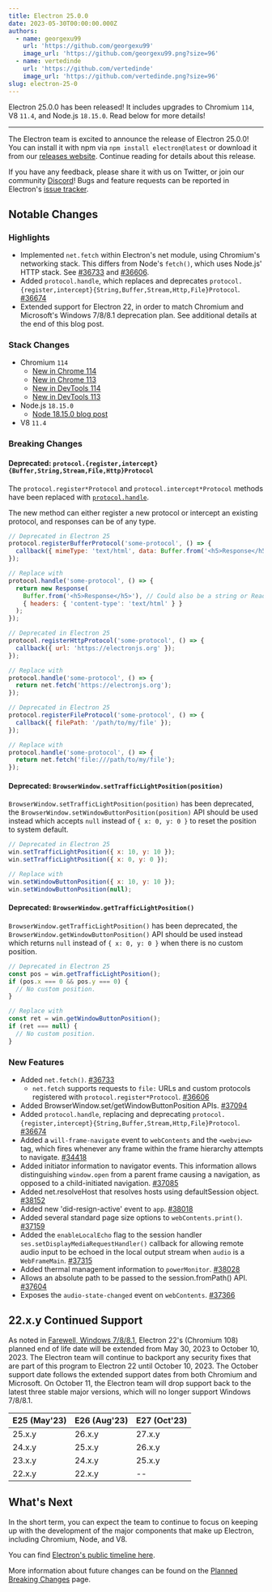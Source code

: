 ```yaml
---
title: Electron 25.0.0
date: 2023-05-30T00:00:00.000Z
authors:
  - name: georgexu99
    url: 'https://github.com/georgexu99'
    image_url: 'https://github.com/georgexu99.png?size=96'
  - name: vertedinde
    url: 'https://github.com/vertedinde'
    image_url: 'https://github.com/vertedinde.png?size=96'
slug: electron-25-0
---
```


Electron 25.0.0 has been released! It includes upgrades to Chromium `114`, V8 `11.4`, and Node.js `18.15.0`. Read below for more details!

---

The Electron team is excited to announce the release of Electron 25.0.0! You can install it with npm via `npm install electron@latest` or download it from our [releases website](https://releases.electronjs.org/releases/stable). Continue reading for details about this release.

If you have any feedback, please share it with us on Twitter, or join our community [Discord](https://discord.com/invite/electronjs)! Bugs and feature requests can be reported in Electron's [issue tracker](https://github.com/electron/electron/issues).

## Notable Changes

### Highlights

- Implemented `net.fetch` within Electron's net module, using Chromium's networking stack. This differs from Node's `fetch()`, which uses Node.js' HTTP stack. See [#36733](https://github.com/electron/electron/pull/36733) and [#36606](https://github.com/electron/electron/pull/36606).
- Added `protocol.handle`, which replaces and deprecates `protocol.{register,intercept}{String,Buffer,Stream,Http,File}Protocol`. [#36674](https://github.com/electron/electron/pull/36674)
- Extended support for Electron 22, in order to match Chromium and Microsoft's Windows 7/8/8.1 deprecation plan. See additional details at the end of this blog post.

### Stack Changes

- Chromium `114`
  - [New in Chrome 114](https://developer.chrome.com/blog/new-in-chrome-114/)
  - [New in Chrome 113](https://developer.chrome.com/blog/new-in-chrome-113/)
  - [New in DevTools 114](https://developer.chrome.com/blog/new-in-devtools-114/)
  - [New in DevTools 113](https://developer.chrome.com/blog/new-in-devtools-113/)
- Node.js `18.15.0`
  - [Node 18.15.0 blog post](https://nodejs.org/en/blog/release/v18.15.0/)
- V8 `11.4`

### Breaking Changes

#### Deprecated: `protocol.{register,intercept}{Buffer,String,Stream,File,Http}Protocol`

The `protocol.register*Protocol` and `protocol.intercept*Protocol` methods have
been replaced with [`protocol.handle`](api/protocol.md#protocolhandlescheme-handler).

The new method can either register a new protocol or intercept an existing
protocol, and responses can be of any type.

```js
// Deprecated in Electron 25
protocol.registerBufferProtocol('some-protocol', () => {
  callback({ mimeType: 'text/html', data: Buffer.from('<h5>Response</h5>') });
});

// Replace with
protocol.handle('some-protocol', () => {
  return new Response(
    Buffer.from('<h5>Response</h5>'), // Could also be a string or ReadableStream.
    { headers: { 'content-type': 'text/html' } }
  );
});
```

```js
// Deprecated in Electron 25
protocol.registerHttpProtocol('some-protocol', () => {
  callback({ url: 'https://electronjs.org' });
});

// Replace with
protocol.handle('some-protocol', () => {
  return net.fetch('https://electronjs.org');
});
```

```js
// Deprecated in Electron 25
protocol.registerFileProtocol('some-protocol', () => {
  callback({ filePath: '/path/to/my/file' });
});

// Replace with
protocol.handle('some-protocol', () => {
  return net.fetch('file:///path/to/my/file');
});
```

#### Deprecated: `BrowserWindow.setTrafficLightPosition(position)`

`BrowserWindow.setTrafficLightPosition(position)` has been deprecated, the
`BrowserWindow.setWindowButtonPosition(position)` API should be used instead
which accepts `null` instead of `{ x: 0, y: 0 }` to reset the position to
system default.

```js
// Deprecated in Electron 25
win.setTrafficLightPosition({ x: 10, y: 10 });
win.setTrafficLightPosition({ x: 0, y: 0 });

// Replace with
win.setWindowButtonPosition({ x: 10, y: 10 });
win.setWindowButtonPosition(null);
```

#### Deprecated: `BrowserWindow.getTrafficLightPosition()`

`BrowserWindow.getTrafficLightPosition()` has been deprecated, the
`BrowserWindow.getWindowButtonPosition()` API should be used instead
which returns `null` instead of `{ x: 0, y: 0 }` when there is no custom
position.

```js
// Deprecated in Electron 25
const pos = win.getTrafficLightPosition();
if (pos.x === 0 && pos.y === 0) {
  // No custom position.
}

// Replace with
const ret = win.getWindowButtonPosition();
if (ret === null) {
  // No custom position.
}
```

### New Features

- Added `net.fetch()`. [#36733](https://github.com/electron/electron/pull/36733)
  - `net.fetch` supports requests to `file:` URLs and custom protocols registered with `protocol.register*Protocol`. [#36606](https://github.com/electron/electron/pull/36606)
- Added BrowserWindow.set/getWindowButtonPosition APIs. [#37094](https://github.com/electron/electron/pull/37094)
- Added `protocol.handle`, replacing and deprecating `protocol.{register,intercept}{String,Buffer,Stream,Http,File}Protocol`. [#36674](https://github.com/electron/electron/pull/36674)
- Added a `will-frame-navigate` event to `webContents` and the `<webview>` tag, which fires whenever any frame within the frame hierarchy attempts to navigate. [#34418](https://github.com/electron/electron/pull/34418)
- Added initiator information to navigator events. This information allows distinguishing `window.open` from a parent frame causing a navigation, as opposed to a child-initiated navigation. [#37085](https://github.com/electron/electron/pull/37085)
- Added net.resolveHost that resolves hosts using defaultSession object. [#38152](https://github.com/electron/electron/pull/38152)
- Added new 'did-resign-active' event to `app`. [#38018](https://github.com/electron/electron/pull/38018)
- Added several standard page size options to `webContents.print()`. [#37159](https://github.com/electron/electron/pull/37159)
- Added the `enableLocalEcho` flag to the session handler `ses.setDisplayMediaRequestHandler()` callback for allowing remote audio input to be echoed in the local output stream when `audio` is a `WebFrameMain`. [#37315](https://github.com/electron/electron/pull/37315)
- Added thermal management information to `powerMonitor`. [#38028](https://github.com/electron/electron/pull/38028)
- Allows an absolute path to be passed to the session.fromPath() API. [#37604](https://github.com/electron/electron/pull/37604)
- Exposes the `audio-state-changed` event on `webContents`. [#37366](https://github.com/electron/electron/pull/37366)

## 22.x.y Continued Support

As noted in [Farewell, Windows 7/8/8.1](https://www.electronjs.org/blog/windows-7-to-8-1-deprecation-notice), Electron 22's (Chromium 108) planned end of life date will be extended from May 30, 2023 to October 10, 2023. The Electron team will continue to backport any security fixes that are part of this program to Electron 22 until October 10, 2023. The October
support date follows the extended support dates from both Chromium and Microsoft. On October 11, the Electron team will drop support back to the latest three stable major versions, which will no longer support Windows 7/8/8.1.

| E25 (May'23) | E26 (Aug'23) | E27 (Oct'23) |
| ------------ | ------------ | ------------ |
| 25.x.y       | 26.x.y       | 27.x.y       |
| 24.x.y       | 25.x.y       | 26.x.y       |
| 23.x.y       | 24.x.y       | 25.x.y       |
| 22.x.y       | 22.x.y       | --           |

## What's Next

In the short term, you can expect the team to continue to focus on keeping up with the development of the major components that make up Electron, including Chromium, Node, and V8.

You can find [Electron's public timeline here](https://www.electronjs.org/docs/latest/tutorial/electron-timelines).

More information about future changes can be found on the [Planned Breaking Changes](https://github.com/electron/electron/blob/main/docs/breaking-changes.md) page.
